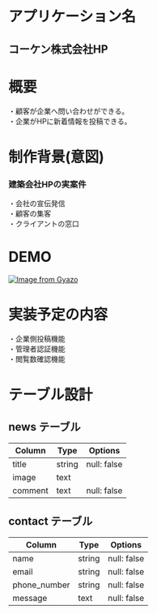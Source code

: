 # アプリケーション名
## コーケン株式会社HP

# 概要
・顧客が企業へ問い合わせができる。  
・企業がHPに新着情報を投稿できる。

# 制作背景(意図)
### 建築会社HPの実案件  
・会社の宣伝発信  
・顧客の集客  
・クライアントの窓口

# DEMO
[![Image from Gyazo](https://i.gyazo.com/2e0f151a882f4adca81903f6535ee092.png)](https://gyazo.com/2e0f151a882f4adca81903f6535ee092)

# 実装予定の内容
・企業側投稿機能  
・管理者認証機能  
・閲覧数確認機能

# テーブル設計

## news テーブル

| Column     | Type   | Options     |
| --------   | ------ | ----------- |
| title      | string | null: false |
| image      | text   |             |
| comment    | text   | null: false |

## contact テーブル

| Column       | Type   | Options     |
| -------------| ------ | ----------- |
| name         | string | null: false |
| email        | string | null: false |
| phone_number | string | null: false |
| message      | text   | null: false |
